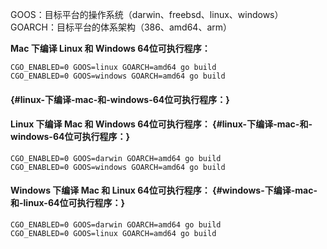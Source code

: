 GOOS：目标平台的操作系统（darwin、freebsd、linux、windows） GOARCH：目标平台的体系架构（386、amd64、arm）

  
**Mac 下编译 Linux 和 Windows 64位可执行程序：**

```
CGO_ENABLED=0 GOOS=linux GOARCH=amd64 go build
CGO_ENABLED=0 GOOS=windows GOARCH=amd64 go build
```

####  {#linux-下编译-mac-和-windows-64位可执行程序：}

#### Linux 下编译 Mac 和 Windows 64位可执行程序： {#linux-下编译-mac-和-windows-64位可执行程序：}

```
CGO_ENABLED=0 GOOS=darwin GOARCH=amd64 go build
CGO_ENABLED=0 GOOS=windows GOARCH=amd64 go build
```



#### Windows 下编译 Mac 和 Linux 64位可执行程序： {#windows-下编译-mac-和-linux-64位可执行程序：}

```
CGO_ENABLED=0 GOOS=darwin GOARCH=amd64 go build
CGO_ENABLED=0 GOOS=linux GOARCH=amd64 go build
```



